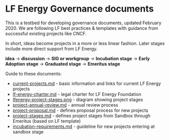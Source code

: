 # LF Energy Governance documents

This is a testbed for developing governance documents, updated February 2020. We are following LF best practices & templates with guidance from successful existing projects like CNCF.

In short, ideas become projects in a more or less linear fashion. Later stages include more direct support from LF Energy.

<b>idea</b> → <b>discussion</b> → <b>SIG or workgroup</b> → <b>Incubation stage</b> → <b>Early Adoption stage</b> → <b>Graduated stage</b> → <b>Emeritus stage</b>

Guide to these documents:

* [current-projects.md](current-projects.md) - basic information and links for current LF Energy projects
* [lf-energy-charter.md](lf-energy-charter.md) - legal charter for LF Energy Foundation
* [lfenergy-project-stages.png](https://github.com/lf-energy/governance/raw/master/lfenergy-project-lifecycle.png) - diagram showing project stages
* [project-annual-review.md](project-annual-review.md) - annual review process
* [project-proposal.md](project-proposal.md) - defines proposal process for new projects
* [project-stages.md](project-stages.md) - defines project stages from Sandbox through Emeritus (based on LF template)
* [incubation-requirements.md](incubation-requirements.md) - guideline for new projects entering at sandbox stage
